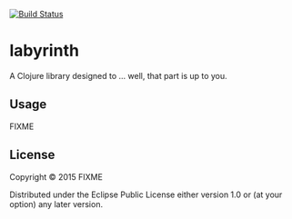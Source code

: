 [![Build Status](https://travis-ci.org/brian-dawn/labyrinth.svg?branch=master)](https://travis-ci.org/brian-dawn/labyrinth)

# labyrinth

A Clojure library designed to ... well, that part is up to you.

## Usage

FIXME

## License

Copyright © 2015 FIXME

Distributed under the Eclipse Public License either version 1.0 or (at
your option) any later version.
